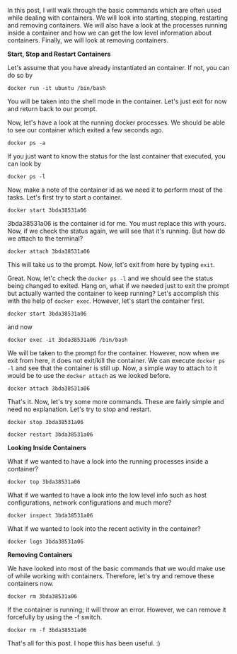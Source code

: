 In this post, I will walk through the basic commands which are often used while dealing with containers. We will look into starting, stopping, restarting and removing containers. We will also have a look at the processes running inside a container and how we can get the low level information about containers. Finally, we will look at removing containers.

**Start, Stop and Restart Containers**

Let's assume that you have already instantiated an container. If not, you can do so by 

`docker run -it ubuntu /bin/bash`

You will be taken into the shell mode in the container. Let's just exit for now and return back to our prompt.

Now, let's have a look at the running docker processes. We should be able to see our container which exited a few seconds ago.

`docker ps -a`

If you just want to know the status for the last container that executed, you can look by 

`docker ps -l`

Now, make a note of the container id as we need it to perform most of the tasks. Let's first try to start a container. 

`docker start 3bda38531a06`

3bda38531a06 is the container id for me. You must replace this with yours. Now, if we check the status again, we will see that it's running. But how do we attach to the terminal?

`docker attach 3bda38531a06`

This will take us to the prompt. Now, let's exit from here by typing `exit`.

Great. Now, let'c check the `docker ps -l` and we should see the status being changed to exited. Hang on, what if we needed just to exit the prompt but actually wanted the container to keep running? Let's accomplish this with the help of `docker exec`. However, let's start the container first.

`docker start 3bda38531a06`

and now

`docker exec -it 3bda38531a06 /bin/bash`

We will be taken to the prompt for the container. However, now when we exit from here, it does not exit/kill the container. We can execute `docker ps -l` and see that the container is still up. Now, a simple way to attach to it would be to use the `docker attach` as we looked before.

`docker attach 3bda38531a06`

That's it. Now, let's try some more commands. These are fairly simple and need no explanation. Let's try to stop and restart.

`docker stop 3bda38531a06`

`docker restart 3bda38531a06`


**Looking Inside Containers**

What if we wanted to have a look into the running processes inside a container?

`docker top 3bda38531a06`

What if we wanted to have a look into the low level info such as host configurations, network configurations and much more?

`docker inspect 3bda38531a06`

What if we wanted to look into the recent activity in the container?

`docker logs 3bda38531a06`

**Removing Containers**

We have looked into most of the basic commands that we would make use of while working with containers. Therefore, let's try and remove these containers now. 

`docker rm 3bda38531a06`

If the container is running; it will throw an error. However, we can remove it forcefully by using the -f switch. 

`docker rm -f 3bda38531a06`

That's all for this post. I hope this has been useful. :)


